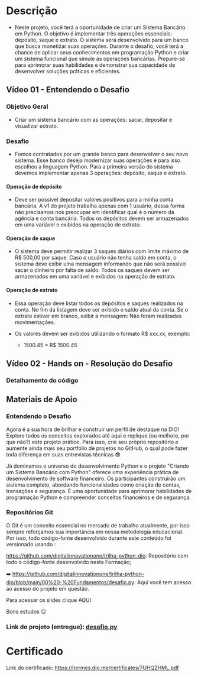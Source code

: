 # Descrição

- Neste projeto, você terá a oportunidade de criar um Sistema Bancário em Python. O objetivo é implementar três operações essenciais: depósito, saque e extrato. O sistema será desenvolvido para um banco que busca monetizar suas operações. Durante o desafio, você terá a chance de aplicar seus conhecimentos em programação Python e criar um sistema funcional que simule as operações bancárias. Prepare-se para aprimorar suas habilidades e demonstrar sua capacidade de desenvolver soluções práticas e eficientes.

## Vídeo 01 - Entendendo o Desafio

### Objetivo Geral

- Criar um sistema bancário com as operações: sacar, depositar
e visualizar extrato.

### Desafio

- Fomos contratados por um grande banco para desenvolver o seu novo sistema. Esse banco deseja modernizar suas operações e para isso escolheu a linguagem Python. Para a
primeira versão do sistema devemos implementar apenas 3 operações: depósito, saque e extrato.

#### Operação de depósito

- Deve ser possível depositar valores positivos para a minha conta bancária. A v1 do projeto trabalha apenas com 1 usuário, dessa forma não precisamos nos preocupar em identificar qual é o número da agência e conta bancária. Todos os depósitos devem ser armazenados em uma variável e exibidos na operação de extrato.

#### Operação de saque

- O sistema deve permitir realizar 3 saques diários com limite máximo de R$ 500,00 por saque. Caso o usuário não tenha saldo em conta, o sistema deve exibir uma mensagem informando que não será possível sacar o dinheiro por falta de saldo. Todos os saques devem ser armazenados em uma variável e exibidos na operação de extrato.


#### Operação de extrato

- Essa operação deve listar todos os depósitos e saques realizados na conta. No fim da listagem deve ser exibido o saldo atual da conta. Se o extrato estiver em branco, exibir a mensagem: Não foram realizadas movimentações.

- Os valores devem ser exibidos utilizando o formato R$ xxx.xx, exemplo:
    - 1500.45 = R$ 1500.45

## Vídeo 02 - Hands on - Resolução do Desafio

### Detalhamento do código

## Materiais de Apoio

### Entendendo o Desafio

Agora é a sua hora de brilhar e construir um perfil de destaque na DIO! Explore todos os conceitos explorados até aqui e replique (ou melhore, por que não?) este projeto prático. Para isso, crie seu próprio repositório e aumente ainda mais seu portfólio de projetos no GitHub, o qual pode fazer toda diferença em suas entrevistas técnicas 😎

Já dominamos o universo do desenvolvimento Python e o projeto "Criando um Sistema Bancário com Python" oferece uma experiência prática de desenvolvimento de software financeiro. Os participantes construirão um sistema completo, abordando funcionalidades como criação de contas, transações e segurança. É uma oportunidade para aprimorar habilidades de programação Python e compreender conceitos financeiros e de segurança.

### Repositórios Git

O Git é um conceito essencial no mercado de trabalho atualmente, por isso sempre reforçamos sua importância em nossa metodologia educacional. Por isso, todo código-fonte desenvolvido durante este conteúdo foi versionado usando :

https://github.com/digitalinnovationone/trilha-python-dio: Repositório com todo o código-fonte desenvolvido nesta Formação;

➡️ https://github.com/digitalinnovationone/trilha-python-dio/blob/main/00%20-%20Fundamentos/desafio.py: Aqui você tem acesso ao acesso do projeto em questão.

Para acessar os slides clique AQUI
 

Bons estudos 😉

### Link do projeto (entregue): [desafio.py](https://github.com/ahaerdy/DIO-learning/blob/main/Suzano%20-%20Python%20Developer/Modulo_02/05-Projeto-Criando_um_Sistema_Bancario_com_Python/Projeto/desafio.py)

# Certificado

Link do certificado: https://hermes.dio.me/certificates/7UHQZHML.pdf



